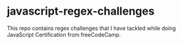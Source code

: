 # javascript-regex-challenges

This repo contains regex challenges that I have tackled while doing JavaScript Certification from freeCodeCamp.
